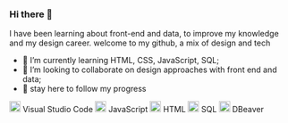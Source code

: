 ### Hi there 👋
I have been learning about front-end and data, to improve my knowledge and my design career. welcome to my github, a mix of design and tech

- 🌱 I’m currently learning HTML, CSS, JavaScript, SQL;
- 👯 I’m looking to collaborate on design approaches with front end and data;
- 🎨 stay here to follow my progress

<img src="https://img.icons8.com/fluent/48/000000/visual-studio-code-2019.png" alt="Visual Studio Code" width="20" height="20"/> Visual Studio Code <img src="https://img.icons8.com/color/48/000000/javascript.png" alt="JavaScript" width="20" height="20"/> JavaScript <img src="https://img.icons8.com/color/48/000000/html-5.png" alt="HTML" width="20" height="20"/> HTML <img src="https://img.icons8.com/ios/50/000000/sql.png" alt="SQL" width="20" height="20"/> SQL <img src="https://img.icons8.com/dusk/64/000000/dbeaver.png" alt="DBeaver" width="20" height="20"/> DBeaver

